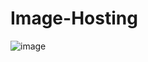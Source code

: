 # Image-Hosting

![image](https://user-images.githubusercontent.com/71400381/215320023-5ee875ae-afaf-4895-8c90-af2590bdb7e5.png)
